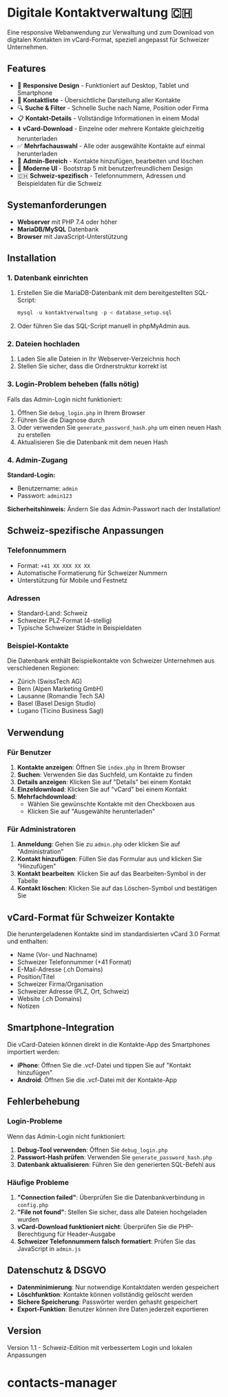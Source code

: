 # Digitale Kontaktverwaltung 🇨🇭

Eine responsive Webanwendung zur Verwaltung und zum Download von digitalen Kontakten im vCard-Format, speziell angepasst für Schweizer Unternehmen.

## Features

- 📱 **Responsive Design** - Funktioniert auf Desktop, Tablet und Smartphone
- 👥 **Kontaktliste** - Übersichtliche Darstellung aller Kontakte
- 🔍 **Suche & Filter** - Schnelle Suche nach Name, Position oder Firma
- 📋 **Kontakt-Details** - Vollständige Informationen in einem Modal
- ⬇️ **vCard-Download** - Einzelne oder mehrere Kontakte gleichzeitig herunterladen
- ✅ **Mehrfachauswahl** - Alle oder ausgewählte Kontakte auf einmal herunterladen
- 🔐 **Admin-Bereich** - Kontakte hinzufügen, bearbeiten und löschen
- 🎨 **Moderne UI** - Bootstrap 5 mit benutzerfreundlichem Design
- 🇨🇭 **Schweiz-spezifisch** - Telefonnummern, Adressen und Beispieldaten für die Schweiz

## Systemanforderungen

- **Webserver** mit PHP 7.4 oder höher
- **MariaDB/MySQL** Datenbank
- **Browser** mit JavaScript-Unterstützung

## Installation

### 1. Datenbank einrichten

1. Erstellen Sie die MariaDB-Datenbank mit dem bereitgestellten SQL-Script:
   ```sql
   mysql -u kontaktverwaltung -p < database_setup.sql
   ```

2. Oder führen Sie das SQL-Script manuell in phpMyAdmin aus.

### 2. Dateien hochladen

1. Laden Sie alle Dateien in Ihr Webserver-Verzeichnis hoch
2. Stellen Sie sicher, dass die Ordnerstruktur korrekt ist

### 3. Login-Problem beheben (falls nötig)

Falls das Admin-Login nicht funktioniert:

1. Öffnen Sie `debug_login.php` in Ihrem Browser
2. Führen Sie die Diagnose durch
3. Oder verwenden Sie `generate_password_hash.php` um einen neuen Hash zu erstellen
4. Aktualisieren Sie die Datenbank mit dem neuen Hash

### 4. Admin-Zugang

**Standard-Login:**
- Benutzername: `admin`
- Passwort: `admin123`

**Sicherheitshinweis:** Ändern Sie das Admin-Passwort nach der Installation!

## Schweiz-spezifische Anpassungen

### Telefonnummern
- Format: `+41 XX XXX XX XX`
- Automatische Formatierung für Schweizer Nummern
- Unterstützung für Mobile und Festnetz

### Adressen
- Standard-Land: Schweiz
- Schweizer PLZ-Format (4-stellig)
- Typische Schweizer Städte in Beispieldaten

### Beispiel-Kontakte
Die Datenbank enthält Beispielkontakte von Schweizer Unternehmen aus verschiedenen Regionen:
- Zürich (SwissTech AG)
- Bern (Alpen Marketing GmbH) 
- Lausanne (Romandie Tech SA)
- Basel (Basel Design Studio)
- Lugano (Ticino Business Sagl)

## Verwendung

### Für Benutzer

1. **Kontakte anzeigen**: Öffnen Sie `index.php` in Ihrem Browser
2. **Suchen**: Verwenden Sie das Suchfeld, um Kontakte zu finden
3. **Details anzeigen**: Klicken Sie auf "Details" bei einem Kontakt
4. **Einzeldownload**: Klicken Sie auf "vCard" bei einem Kontakt
5. **Mehrfachdownload**: 
   - Wählen Sie gewünschte Kontakte mit den Checkboxen aus
   - Klicken Sie auf "Ausgewählte herunterladen"

### Für Administratoren

1. **Anmeldung**: Gehen Sie zu `admin.php` oder klicken Sie auf "Administration"
2. **Kontakt hinzufügen**: Füllen Sie das Formular aus und klicken Sie "Hinzufügen"
3. **Kontakt bearbeiten**: Klicken Sie auf das Bearbeiten-Symbol in der Tabelle
4. **Kontakt löschen**: Klicken Sie auf das Löschen-Symbol und bestätigen Sie

## vCard-Format für Schweizer Kontakte

Die heruntergeladenen Kontakte sind im standardisierten vCard 3.0 Format und enthalten:

- Name (Vor- und Nachname)
- Schweizer Telefonnummer (+41 Format)
- E-Mail-Adresse (.ch Domains)
- Position/Titel
- Schweizer Firma/Organisation
- Schweizer Adresse (PLZ, Ort, Schweiz)
- Website (.ch Domains)
- Notizen

## Smartphone-Integration

Die vCard-Dateien können direkt in die Kontakte-App des Smartphones importiert werden:

- **iPhone**: Öffnen Sie die .vcf-Datei und tippen Sie auf "Kontakt hinzufügen"
- **Android**: Öffnen Sie die .vcf-Datei mit der Kontakte-App

## Fehlerbehebung

### Login-Probleme

Wenn das Admin-Login nicht funktioniert:

1. **Debug-Tool verwenden**: Öffnen Sie `debug_login.php`
2. **Passwort-Hash prüfen**: Verwenden Sie `generate_password_hash.php`
3. **Datenbank aktualisieren**: Führen Sie den generierten SQL-Befehl aus

### Häufige Probleme

1. **"Connection failed"**: Überprüfen Sie die Datenbankverbindung in `config.php`
2. **"File not found"**: Stellen Sie sicher, dass alle Dateien hochgeladen wurden
3. **vCard-Download funktioniert nicht**: Überprüfen Sie die PHP-Berechtigung für Header-Ausgabe
4. **Schweizer Telefonnummern falsch formatiert**: Prüfen Sie das JavaScript in `admin.js`

## Datenschutz & DSGVO

- **Datenminimierung**: Nur notwendige Kontaktdaten werden gespeichert
- **Löschfunktion**: Kontakte können vollständig gelöscht werden
- **Sichere Speicherung**: Passwörter werden gehasht gespeichert
- **Export-Funktion**: Benutzer können ihre Daten jederzeit exportieren

## Version

Version 1.1 - Schweiz-Edition mit verbessertem Login und lokalen Anpassungen
# contacts-manager
